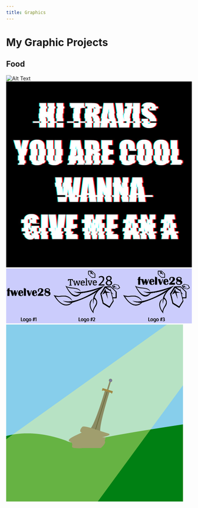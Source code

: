 ```yaml
---
title: Graphics
---
```


# My Graphic Projects

## Food
![Alt Text](.vuepress/img/graphic/Artboard-01.png)
![Alt Text](.vuepress/img/graphic/gimme_a.jpg)
![Alt Text](.vuepress/img/graphic/Logo-Slide-100.jpg)
![Alt Text](.vuepress/img/graphic/swordinrock.png)
